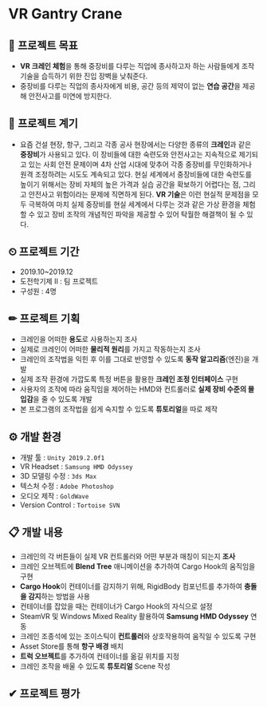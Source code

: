 # VR Gantry Crane

## 📌 프로젝트 목표
+ **VR 크레인 체험**을 통해 중장비를 다루는 직업에 종사하고자 하는 사람들에게 조작 기술을 습득하기 위한 진입 장벽을 낮춰준다.
+ 중장비를 다루는 직업의 종사자에게 비용, 공간 등의 제약이 없는 **연습 공간**을 제공해 안전사고를 미연에 방지한다.

## 📣 프로젝트 계기
+ 요즘 건설 현장, 항구, 그리고 각종 공사 현장에서는 다양한 종류의 **크레인**과 같은 **중장비**가 사용되고 있다. 이 장비들에 대한 숙련도와 안전사고는 지속적으로 제기되고 있는 사회 안전 문제이며 4차 산업 시대에 맞추어 각종 중장비를 무인화하거나 원격 조정하려는 시도도 계속되고 있다. 현실 세계에서 중장비들에 대한 숙련도를 높이기 위해서는 장비 자체의 높은 가격과 실습 공간을 확보하기 어렵다는 점, 그리고 안전사고 위험이라는 문제에 직면하게 된다. **VR 기술**은 이런 현실적 문제점을 모두 극복하여 마치 실제 중장비를 현실 세계에서 다루는 것과 같은 가상 환경을 체험할 수 있고 장비 조작의 개념적인 파악을 제공할 수 있어 탁월한 해결책이 될 수 있다.

## ⏲ 프로젝트 기간
+ 2019.10~2019.12
+ 도전학기제 II : 팀 프로젝트
+ 구성원 : 4명

## ✏ 프로젝트 기획
+ 크레인을 어떠한 **용도**로 사용하는지 조사
+ 실제로 크레인이 어떠한 **물리적 원리**를 가지고 작동하는지 조사
+ 크레인의 조작법을 익힌 후 이를 그대로 반영할 수 있도록 **동작 알고리즘**(엔진)을 개발
+ 실제 조작 환경에 가깝도록 특정 버튼을 활용한 **크레인 조정 인터페이스** 구현
+ 사용자의 조작에 따라 움직임을 제어하는 HMD와 컨트롤러로 **실제 장비 수준의 몰입감**을 줄 수 있도록 개발
+ 본 프로그램의 조작법을 쉽게 숙지할 수 있도록 **튜토리얼**을 따로 제작

## ⚙ 개발 환경
+ 개발 툴 : `Unity 2019.2.0f1`
+ VR Headset : `Samsung HMD Odyssey`
+ 3D 모델링 수정 : `3ds Max`
+ 텍스처 수정 : `Adobe Photoshop`
+ 오디오 제작 : `GoldWave`
+ Version Control : `Tortoise SVN`

## 📋 개발 내용
+ 크레인의 각 버튼들이 실제 VR 컨트롤러와 어떤 부분과 매칭이 되는지 **조사**
+ 크레인 오브젝트에 **Blend Tree** 애니메이션을 추가하여 Cargo Hook의 움직임을 구현
+ **Cargo Hook**이 컨테이너를 감지하기 위해, RigidBody 컴포넌트를 추가하여 **충돌을 감지**하는 방법을 사용
+ 컨테이너를 잡았을 때는 컨테이너가 Cargo Hook의 자식으로 설정
+ SteamVR 및 Windows Mixed Reality 활용하여 **Samsung HMD Odyssey** 연동
+ 크레인 조종석에 있는 조이스틱이 **컨트롤러**와 상호작용하여 움직일 수 있도록 구현
+ Asset Store를 통해 **항구 배경** 배치
+ **트럭 오브젝트**를 추가하여 컨테이너를 옮길 위치를 지정
+ 크레인 조작을 배울 수 있도록 **튜토리얼** Scene 작성

## ✔ 프로젝트 평가
